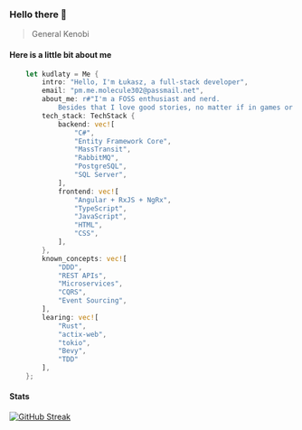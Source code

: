 ### Hello there 👋
> General Kenobi

#### Here is a little bit about me
```rust
    let kudlaty = Me {
        intro: "Hello, I'm Łukasz, a full-stack developer",
        email: "pm.me.molecule302@passmail.net",
        about_me: r#"I'm a FOSS enthusiast and nerd.
            Besides that I love good stories, no matter if in games or in books"#,
        tech_stack: TechStack {
            backend: vec![
                "C#",
                "Entity Framework Core",
                "MassTransit",
                "RabbitMQ",
                "PostgreSQL",
                "SQL Server",
            ],
            frontend: vec![
                "Angular + RxJS + NgRx",
                "TypeScript",
                "JavaScript",
                "HTML",
                "CSS",
            ],
        },
        known_concepts: vec![
            "DDD",
            "REST APIs",
            "Microservices",
            "CQRS",
            "Event Sourcing",
        ],
        learing: vec![
            "Rust",
            "actix-web",
            "tokio", 
            "Bevy", 
            "TDD"
        ],
    };
```

#### Stats
[![GitHub Streak](https://streak-stats.demolab.com?user=lukaszmojek&theme=omni&border_radius=10&background=000000&border=2C4F00&stroke=2C4F00&ring=C9C400&fire=00E228&currStreakNum=C9C400&sideNums=C9C400&currStreakLabel=00E228&sideLabels=00E228&dates=8322FF&excludeDaysLabel=8322FF&hide_longest_streak=true)](https://git.io/streak-stats)
